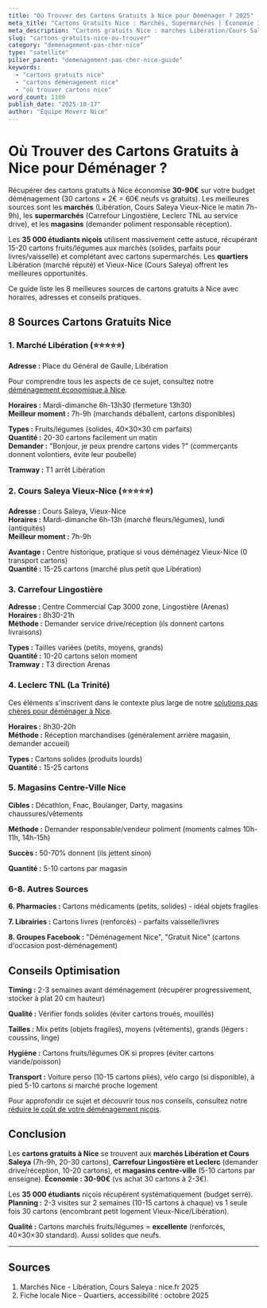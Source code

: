 ```yaml
---
title: "Où Trouver des Cartons Gratuits à Nice pour Déménager ? 2025"
meta_title: "Cartons Gratuits Nice : Marchés, Supermarchés | Économie 30-90€"
meta_description: "Cartons gratuits Nice : marchés Libération/Cours Saleya (7h-9h), Carrefour Lingostière, Leclerc. 30 cartons = 60-90€ économie. Guide complet."
slug: "cartons-gratuits-nice-ou-trouver"
category: "demenagement-pas-cher-nice"
type: "satellite"
pilier_parent: "demenagement-pas-cher-nice-guide"
keywords:
  - "cartons gratuits nice"
  - "cartons déménagement nice"
  - "où trouver cartons nice"
word_count: 1100
publish_date: "2025-10-17"
author: "Équipe Moverz Nice"
---
```


# Où Trouver des Cartons Gratuits à Nice pour Déménager ?

Récupérer des cartons gratuits à Nice économise **30-90€** sur votre budget déménagement (30 cartons × 2€ = 60€ neufs vs gratuits). Les meilleures sources sont les **marchés** (Libération, Cours Saleya Vieux-Nice le matin 7h-9h), les **supermarchés** (Carrefour Lingostière, Leclerc TNL au service drive), et les **magasins** (demander poliment responsable réception).

Les **35 000 étudiants niçois** utilisent massivement cette astuce, récupérant 15-20 cartons fruits/légumes aux marchés (solides, parfaits pour livres/vaisselle) et complétant avec cartons supermarchés. Les **quartiers** Libération (marché réputé) et Vieux-Nice (Cours Saleya) offrent les meilleures opportunités.

Ce guide liste les 8 meilleures sources de cartons gratuits à Nice avec horaires, adresses et conseils pratiques.

## 8 Sources Cartons Gratuits Nice

### 1. Marché Libération (⭐⭐⭐⭐⭐)

**Adresse :** Place du Général de Gaulle, Libération  

Pour comprendre tous les aspects de ce sujet, consultez notre [déménagement économique à Nice](/blog/pas-cher/demenagement-pas-cher-nice-guide).

**Horaires :** Mardi-dimanche 6h-13h30 (fermeture 13h30)  
**Meilleur moment :** 7h-9h (marchands déballent, cartons disponibles)

**Types :** Fruits/légumes (solides, 40×30×30 cm parfaits)  
**Quantité :** 20-30 cartons facilement un matin  
**Demander :** "Bonjour, je peux prendre cartons vides ?" (commerçants donnent volontiers, évite leur poubelle)

**Tramway :** T1 arrêt Libération

### 2. Cours Saleya Vieux-Nice (⭐⭐⭐⭐⭐)

**Adresse :** Cours Saleya, Vieux-Nice  
**Horaires :** Mardi-dimanche 6h-13h (marché fleurs/légumes), lundi (antiquités)  
**Meilleur moment :** 7h-9h

**Avantage :** Centre historique, pratique si vous déménagez Vieux-Nice (0 transport cartons)  
**Quantité :** 15-25 cartons (marché plus petit que Libération)

### 3. Carrefour Lingostière

**Adresse :** Centre Commercial Cap 3000 zone, Lingostière (Arenas)  
**Horaires :** 8h30-21h  
**Méthode :** Demander service drive/réception (ils donnent cartons livraisons)

**Types :** Tailles variées (petits, moyens, grands)  
**Quantité :** 10-20 cartons selon moment  
**Tramway :** T3 direction Arenas

### 4. Leclerc TNL (La Trinité)

Ces éléments s'inscrivent dans le contexte plus large de notre [solutions pas chères pour déménager à Nice](/blog/pas-cher/demenagement-pas-cher-nice-guide).


**Horaires :** 8h30-20h  
**Méthode :** Réception marchandises (généralement arrière magasin, demander accueil)

**Types :** Cartons solides (produits lourds)  
**Quantité :** 15-25 cartons

### 5. Magasins Centre-Ville Nice

**Cibles :** Décathlon, Fnac, Boulanger, Darty, magasins chaussures/vêtements

**Méthode :** Demander responsable/vendeur poliment (moments calmes 10h-11h, 14h-15h)

**Succès :** 50-70% donnent (ils jettent sinon)

**Quantité :** 5-10 cartons par magasin

### 6-8. Autres Sources

**6. Pharmacies :** Cartons médicaments (petits, solides) - idéal objets fragiles

**7. Librairies :** Cartons livres (renforcés) - parfaits vaisselle/livres

**8. Groupes Facebook :** "Déménagement Nice", "Gratuit Nice" (cartons d'occasion post-déménagement)

## Conseils Optimisation

**Timing :** 2-3 semaines avant déménagement (récupérer progressivement, stocker à plat 20 cm hauteur)

**Qualité :** Vérifier fonds solides (éviter cartons troués, mouillés)

**Tailles :** Mix petits (objets fragiles), moyens (vêtements), grands (légers : coussins, linge)

**Hygiène :** Cartons fruits/légumes OK si propres (éviter cartons viande/poisson)

**Transport :** Voiture perso (10-15 cartons pliés), vélo cargo (si disponible), à pied 5-10 cartons si marché proche logement


Pour approfondir ce sujet et découvrir tous nos conseils, consultez notre [réduire le coût de votre déménagement niçois](/blog/pas-cher/demenagement-pas-cher-nice-guide).

## Conclusion

Les **cartons gratuits à Nice** se trouvent aux **marchés Libération et Cours Saleya** (7h-9h, 20-30 cartons), **Carrefour Lingostière et Leclerc** (demander drive/réception, 10-20 cartons), et **magasins centre-ville** (5-10 cartons par enseigne). **Économie : 30-90€** (vs achat 30 cartons à 2-3€).

Les **35 000 étudiants** niçois récupèrent systématiquement (budget serré). **Planning :** 2-3 visites sur 2 semaines (10-15 cartons à chaque) vs 1 seule fois 30 cartons (encombrant petit logement Vieux-Nice/Libération).

**Qualité :** Cartons marchés fruits/légumes = **excellente** (renforcés, 40×30×30 standard). Aussi solides que neufs.

---

## Sources

1. Marchés Nice - Libération, Cours Saleya : nice.fr 2025
2. Fiche locale Nice - Quartiers, accessibilité : octobre 2025


